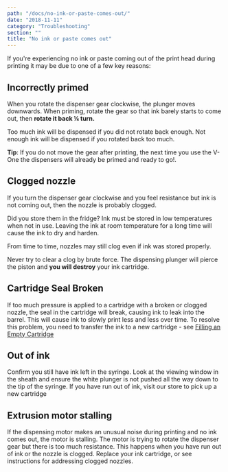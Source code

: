 ```yaml
---
path: "/docs/no-ink-or-paste-comes-out/"
date: "2018-11-11"
category: "Troubleshooting"
section: ""
title: "No ink or paste comes out"
---
```


If you're experiencing no ink or paste coming out of the print head during printing it may be due to one of a few key reasons:

## Incorrectly primed

When you rotate the dispenser gear clockwise, the plunger moves downwards. When priming, rotate the gear so that ink barely starts to come out, then **rotate it back ¼ turn.**

Too much ink will be dispensed if you did not rotate back enough. Not enough ink will be dispensed if you rotated back too much.

<div class="warning info">
<p><strong>Tip</strong>: If you do not move the gear after printing, the next time you use the V-One the dispensers will already be primed and ready to go!.</p>
</div>

## Clogged nozzle

If you turn the dispenser gear clockwise and you feel resistance but ink is not coming out, then the nozzle is probably clogged.

Did you store them in the fridge? Ink must be stored in low temperatures when not in use. Leaving the ink at room temperature for a long time will cause the ink to dry and harden.

From time to time, nozzles may still clog even if ink was stored properly.

<div class="important info">
<p>Never try to clear a clog by brute force. The dispensing plunger will pierce the piston and <strong>you will destroy</strong> your ink cartridge.</p>
</div>

## Cartridge Seal Broken

If too much pressure is applied to a cartridge with a broken or clogged nozzle, the seal in the cartridge will break, causing ink to leak into the barrel. This will cause ink to slowly print less and less over time. To resolve this problem, you need to transfer the ink to a new cartridge - see [Filling an Empty Cartridge](/docs/filling-an-empty-cartridge/)

## Out of ink

Confirm you still have ink left in the syringe. Look at the viewing window in the sheath and ensure the white plunger is not pushed all the way down to the tip of the syringe. If you have run out of ink, visit our store to pick up a new cartridge

## Extrusion motor stalling

If the dispensing motor makes an unusual noise during printing and no ink comes out, the motor is stalling. The motor is trying to rotate the dispenser gear but there is too much resistance. This happens when you have run out of ink or the nozzle is clogged. Replace your ink cartridge, or see instructions for addressing clogged nozzles.
